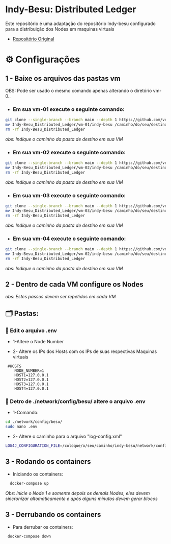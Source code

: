 
# Indy-Besu: Distributed Ledger

Este repositório é uma adaptação do repositório Indy-besu configurado para a distribuição dos Nodes em maquinas virtuais

- [Repositório Original](https://github.com/DSRCorporation/indy-node/tree/indy-besu/indy-besu)

# ⚙️ Configurações 
## 1 - Baixe os arquivos das pastas vm  

  OBS: Pode ser usado o mesmo comando apenas alterando o diretório vm-0..


 - ### Em sua vm-01 execute o seguinte comando:
```bash
git clone --single-branch --branch main --depth 1 https://github.com/vdsilveira/Indy-Besu_Distributed_Ledger.git
mv Indy-Besu_Distributed_Ledger/vm-01/indy-besu /caminho/do/seu/destino
rm -rf Indy-Besu_Distributed_Ledger

```
*obs: Indique o caminho da pasta de destino em sua VM* 

- ### Em sua vm-02 execute o seguinte comando:
```bash
git clone --single-branch --branch main --depth 1 https://github.com/vdsilveira/Indy-Besu_Distributed_Ledger.git
mv Indy-Besu_Distributed_Ledger/vm-02/indy-besu /caminho/do/seu/destino
rm -rf Indy-Besu_Distributed_Ledger

```
*obs: Indique o caminho da pasta de destino em sua VM* 

- ### Em sua vm-03 execute o seguinte comando:
```bash
git clone --single-branch --branch main --depth 1 https://github.com/vdsilveira/Indy-Besu_Distributed_Ledger.git
mv Indy-Besu_Distributed_Ledger/vm-03/indy-besu /caminho/do/seu/destino
rm -rf Indy-Besu_Distributed_Ledger

```
*obs: Indique o caminho da pasta de destino em sua VM* 

- ### Em sua vm-04 execute o seguinte comando:
```bash
git clone --single-branch --branch main --depth 1 https://github.com/vdsilveira/Indy-Besu_Distributed_Ledger.git
mv Indy-Besu_Distributed_Ledger/vm-02/indy-besu /caminho/do/seu/destino
rm -rf Indy-Besu_Distributed_Ledger

```
*obs: Indique o caminho da pasta de destino em sua VM* 


## 2 - Dentro de cada VM configure os Nodes  

*obs: Estes passos devem ser repetidos em cada VM*

## 🗂️ Pastas:

### 📝 Edit o arquivo .env 

- 1-Altere o Node Number

- 2- Altere os IPs dos Hosts com os IPs de suas respectivas Maquinas virtuais
```
 #HOSTS
    NODE_NUMBER=1
    HOST1=127.0.0.1
    HOST2=127.0.0.1
    HOST3=127.0.0.1
    HOST4=127.0.0.1

```
   
### 📝 Detro de ./network/config/besu/  altere o arquivo .env 

- 1-Comando:

```bash
cd ./network/config/besu/
sudo nano .env
```

- 2- Altere o caminho para o arquivo "log-config.xml"
```bash
LOG4J_CONFIGURATION_FILE=/coloque/o/seu/caminho/indy-besu/network/config/besu/log-config.xml
```
      

##  3 - Rodando os containers

- Iniciando os containers:

```bash
  docker-compose up

```

*Obs: Inicie o Node 1 e somente depois os demais Nodes, eles devem sincronizar altomaticamente e após alguns minutos devem gerar blocos*

##  3 - Derrubando os containers

- Para derrubar os containers:

```bash
 docker-compose down

```
